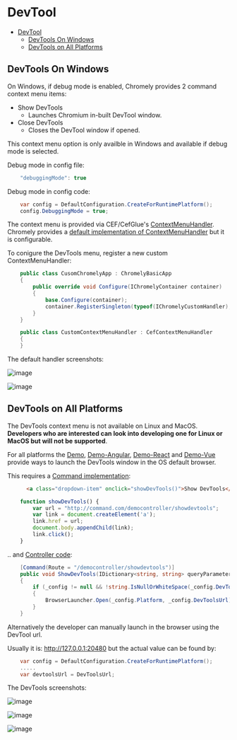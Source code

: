 # DevTool

- [DevTool](#devtool)
  - [DevTools On Windows](#devtools-on-windows)
  - [DevTools on All Platforms](#devtools-on-all-platforms)


<div id='devtoolswin'/>

## DevTools On Windows

On Windows, if debug mode is enabled, Chromely provides 2 command context menu items:
- Show DevTools
    - Launches Chromium in-built DevTool window.
- Close DevTools
    - Closes the DevTool window if opened.

This context menu option is only availble in Windows and available if debug mode is selected. 

Debug mode in config file:

````javascript
    "debuggingMode": true
````
Debug mode in config code:

````csharp
    var config = DefaultConfiguration.CreateForRuntimePlatform();
    config.DebuggingMode = true;
````

The context menu is provided via CEF/CefGlue's [ContextMenuHandler](https://github.com/chromelyapps/Chromely/blob/master/src_5.0/Chromely.CefGlue/CefGlue/Classes.Handlers/CefContextMenuHandler.cs). Chromely provides a [default implementation of ContextMenuHandler](https://github.com/chromelyapps/Chromely/blob/master/src_5.0/Chromely.CefGlue/Browser/Handlers/CefGlueContextMenuHandler.cs) but it is configurable.

To conigure the DevTools menu, register a new custom ContextMenuHandler:

````csharp
    public class CusomChromelyApp : ChromelyBasicApp
    {
        public override void Configure(IChromelyContainer container)
        {
            base.Configure(container);
            container.RegisterSingleton(typeof(IChromelyCustomHandler), Guid.NewGuid().ToString(), typeof(CustomContextMenuHandler));
        }
    }

    public class CustomContextMenuHandler : CefContextMenuHandler
    {
    }
````

The default handler screenshots:

![image](https://github.com/chromelyapps/Chromely/blob/master/Screenshots/devtool/devtool_win.png)

![image](https://github.com/chromelyapps/Chromely/blob/master/Screenshots/devtool/devtool_win2.png)


<div id='devtoolsall'/>

## DevTools on All Platforms

The DevTools context menu is not available on Linux and MacOS. **Developers who are interested can look into developing one for Linux or MacOS but will not be supported**. 

For all platforms the [Demo](https://github.com/chromelyapps/demo-projects/blob/5d075a31d335ca7b64750555e4765eb1b854b203/regular-chromely/CrossPlatDemo/app/chromely.html#L83), [Demo-Angular](https://github.com/chromelyapps/demo-projects/blob/5d075a31d335ca7b64750555e4765eb1b854b203/angular-react-vue/ChromelyAngular/angularapp/src_5.0/components/app.component.html#L33), [Demo-React](https://github.com/chromelyapps/demo-projects/blob/5d075a31d335ca7b64750555e4765eb1b854b203/angular-react-vue/ChromelyReact/reactapp/src_5.0/App.jsx#L56) and [Demo-Vue](https://github.com/chromelyapps/demo-projects/blob/5d075a31d335ca7b64750555e4765eb1b854b203/angular-react-vue/ChromelyVue/vueapp/src_5.0/App.vue#L35) provide ways to launch the DevTools window in the OS default browser.

This requires a [Command implementation](https://github.com/chromelyapps/Chromely/blob/master/Documents/commands.md):

````html
      <a class="dropdown-item" onclick="showDevTools()">Show DevTools</a>
````

````javascript
    function showDevTools() {
        var url = "http://command.com/democontroller/showdevtools";
        var link = document.createElement('a');
        link.href = url;
        document.body.appendChild(link);
        link.click(); 
    }
````
.. and [Controller code](https://github.com/chromelyapps/demo-projects/blob/5d075a31d335ca7b64750555e4765eb1b854b203/regular-chromely/CrossPlatDemo/Controllers/DemoController.cs#L57):

````csharp
    [Command(Route = "/democontroller/showdevtools")]
    public void ShowDevTools(IDictionary<string, string> queryParameters)
    {
        if (_config != null && !string.IsNullOrWhiteSpace(_config.DevToolsUrl))
        {
            BrowserLauncher.Open(_config.Platform, _config.DevToolsUrl);
        }
    }
````

Alternatively the developer can manually launch in the browser using the DevTool url.

Usually it is: http://127.0.0.1:20480 but the actual value can be found by:

````csharp
    var config = DefaultConfiguration.CreateForRuntimePlatform();
    .....
    var devtoolsUrl = DevToolsUrl;
````

The DevTools screenshots:

![image](https://github.com/chromelyapps/Chromely/blob/master/Screenshots/devtool/devtool_all1.png)

![image](https://github.com/chromelyapps/Chromely/blob/master/Screenshots/devtool/devtool_all2.png)

![image](https://github.com/chromelyapps/Chromely/blob/master/Screenshots/devtool/devtool_all3.png)